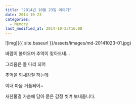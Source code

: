 ```yaml
---
title: "2014년 10월 23일 이야기"
date: 2014-10-23
categories:
  - Memory
last_modified_at: 2014-10-23T16:08
---
```


![img]({{ site.baseurl }}/assets/images/md-20141023-01.jpg)


바람이 불어오며 추억이 찾아드네... 

그리움은 돌 다리 되어 

추억을 되새김질 하는데 

이내 마음 거품되어~ 

새찬물결 가슴에 담아 묻은 감정 씻겨 보내옵니다.